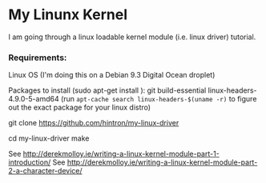 # My Linunx Kernel

I am going through a linux loadable kernel module (i.e. linux driver) tutorial.


### Requirements:

Linux OS (I'm doing this on a Debian 9.3 Digital Ocean droplet)

Packages to install (sudo apt-get install <package>):
git
build-essential
linux-headers-4.9.0-5-amd64
    (run `apt-cache search linux-headers-$(uname -r)` to figure out the exact package for your linux distro)


git clone https://github.com/hintron/my-linux-driver

cd my-linux-driver
make





See http://derekmolloy.ie/writing-a-linux-kernel-module-part-1-introduction/
See http://derekmolloy.ie/writing-a-linux-kernel-module-part-2-a-character-device/